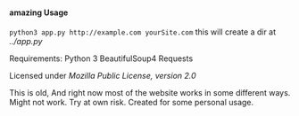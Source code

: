 #### amazing Usage 
`python3 app.py http://example.com yourSite.com`
this will create a dir at *../app.py*

Requirements:
    Python 3
    BeautifulSoup4
    Requests

Licensed under *Mozilla Public License, version 2.0*

This is old, And right now most of the website works in some different ways. Might not work.
Try at own risk.
Created for some personal usage.

